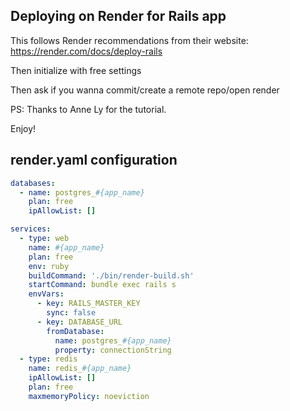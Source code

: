 ## Deploying on Render for Rails app

This follows Render recommendations from their website: https://render.com/docs/deploy-rails

Then initialize with free settings

Then ask if you wanna commit/create a remote repo/open render



PS: Thanks to Anne Ly for the tutorial.

Enjoy!

## render.yaml configuration


```yaml
databases:
  - name: postgres_#{app_name}
    plan: free
    ipAllowList: []

services:
  - type: web
    name: #{app_name}
    plan: free
    env: ruby
    buildCommand: './bin/render-build.sh'
    startCommand: bundle exec rails s
    envVars:
      - key: RAILS_MASTER_KEY
        sync: false
      - key: DATABASE_URL
        fromDatabase:
          name: postgres_#{app_name}
          property: connectionString
  - type: redis
    name: redis_#{app_name}
    ipAllowList: []
    plan: free
    maxmemoryPolicy: noeviction
```
